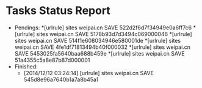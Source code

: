 Tasks Status Report
============

* Pendings:
    *[urlrule] sites weipai.cn SAVE 522d2f6d7f34949e0a6ff7c6
    *[urlrule] sites weipai.cn SAVE 5178b93d7d3494c069000046
    *[urlrule] sites weipai.cn SAVE 514f1e608034946e580001de
    *[urlrule] sites weipai.cn SAVE 4fe1df71813494b40f000032
    *[urlrule] sites weipai.cn SAVE 5453025fa5640baa688b459e
    *[urlrule] sites weipai.cn SAVE 51a4355c5a8e87b87d000001
* Finished:
    * [2014/12/12 03:24:14] [urlrule] sites weipai.cn SAVE 545d8e96a7640b1a7a8b45a1
